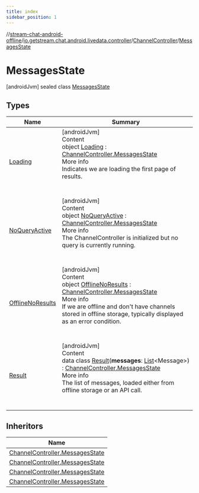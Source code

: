```yaml
---
title: index
sidebar_position: 1
---
```

//[stream-chat-android-offline](../../../../index.md)/[io.getstream.chat.android.livedata.controller](../../index.md)/[ChannelController](../index.md)/[MessagesState](index.md)



# MessagesState  
 [androidJvm] sealed class [MessagesState](index.md)   


## Types  
  
|  Name |  Summary | 
|---|---|
| <a name="io.getstream.chat.android.livedata.controller/ChannelController.MessagesState.Loading///PointingToDeclaration/"></a>[Loading](Loading/index.md)| <a name="io.getstream.chat.android.livedata.controller/ChannelController.MessagesState.Loading///PointingToDeclaration/"></a>[androidJvm]  <br/>Content  <br/>object [Loading](Loading/index.md) : [ChannelController.MessagesState](index.md)  <br/>More info  <br/>Indicates we are loading the first page of results.  <br/><br/><br/>|
| <a name="io.getstream.chat.android.livedata.controller/ChannelController.MessagesState.NoQueryActive///PointingToDeclaration/"></a>[NoQueryActive](NoQueryActive/index.md)| <a name="io.getstream.chat.android.livedata.controller/ChannelController.MessagesState.NoQueryActive///PointingToDeclaration/"></a>[androidJvm]  <br/>Content  <br/>object [NoQueryActive](NoQueryActive/index.md) : [ChannelController.MessagesState](index.md)  <br/>More info  <br/>The ChannelController is initialized but no query is currently running.  <br/><br/><br/>|
| <a name="io.getstream.chat.android.livedata.controller/ChannelController.MessagesState.OfflineNoResults///PointingToDeclaration/"></a>[OfflineNoResults](OfflineNoResults/index.md)| <a name="io.getstream.chat.android.livedata.controller/ChannelController.MessagesState.OfflineNoResults///PointingToDeclaration/"></a>[androidJvm]  <br/>Content  <br/>object [OfflineNoResults](OfflineNoResults/index.md) : [ChannelController.MessagesState](index.md)  <br/>More info  <br/>If we are offline and don't have channels stored in offline storage, typically displayed as an error condition.  <br/><br/><br/>|
| <a name="io.getstream.chat.android.livedata.controller/ChannelController.MessagesState.Result///PointingToDeclaration/"></a>[Result](Result/index.md)| <a name="io.getstream.chat.android.livedata.controller/ChannelController.MessagesState.Result///PointingToDeclaration/"></a>[androidJvm]  <br/>Content  <br/>data class [Result](Result/index.md)(**messages**: [List](https://kotlinlang.org/api/latest/jvm/stdlib/kotlin.collections/-list/index.html)&lt;Message&gt;) : [ChannelController.MessagesState](index.md)  <br/>More info  <br/>The list of messages, loaded either from offline storage or an API call.  <br/><br/><br/>|


## Inheritors  
  
|  Name | 
|---|
| <a name="io.getstream.chat.android.livedata.controller/ChannelController.MessagesState.NoQueryActive///PointingToDeclaration/"></a>[ChannelController.MessagesState](NoQueryActive/index.md)|
| <a name="io.getstream.chat.android.livedata.controller/ChannelController.MessagesState.Loading///PointingToDeclaration/"></a>[ChannelController.MessagesState](Loading/index.md)|
| <a name="io.getstream.chat.android.livedata.controller/ChannelController.MessagesState.OfflineNoResults///PointingToDeclaration/"></a>[ChannelController.MessagesState](OfflineNoResults/index.md)|
| <a name="io.getstream.chat.android.livedata.controller/ChannelController.MessagesState.Result///PointingToDeclaration/"></a>[ChannelController.MessagesState](Result/index.md)|

